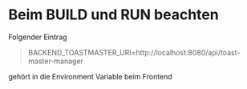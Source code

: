 # Beim BUILD und RUN beachten
Folgender Eintrag

>  BACKEND_TOASTMASTER_URI=http://localhost:8080/api/toast-master-manager

gehört in die Environment Variable beim Frontend
